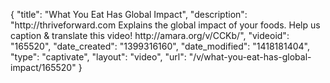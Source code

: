 {
    "title": "What You Eat Has Global Impact",
    "description": "http:\/\/thriveforward.com Explains the global impact of your foods. Help us caption & translate this video! http:\/\/amara.org\/v\/CCKb\/",
    "videoid": "165520",
    "date_created": "1399316160",
    "date_modified": "1418181404",
    "type": "captivate",
    "layout": "video",
    "url": "\/v\/what-you-eat-has-global-impact\/165520"
}